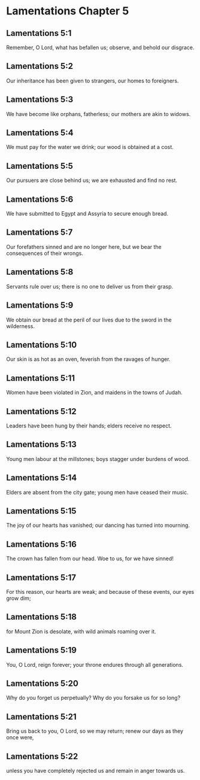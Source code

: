 # Lamentations Chapter 5

## Lamentations 5:1

Remember, O Lord, what has befallen us; observe, and behold our disgrace.

## Lamentations 5:2

Our inheritance has been given to strangers, our homes to foreigners.

## Lamentations 5:3

We have become like orphans, fatherless; our mothers are akin to widows.

## Lamentations 5:4

We must pay for the water we drink; our wood is obtained at a cost.

## Lamentations 5:5

Our pursuers are close behind us; we are exhausted and find no rest.

## Lamentations 5:6

We have submitted to Egypt and Assyria to secure enough bread.

## Lamentations 5:7

Our forefathers sinned and are no longer here, but we bear the consequences of their wrongs.

## Lamentations 5:8

Servants rule over us; there is no one to deliver us from their grasp.

## Lamentations 5:9

We obtain our bread at the peril of our lives due to the sword in the wilderness.

## Lamentations 5:10

Our skin is as hot as an oven, feverish from the ravages of hunger.

## Lamentations 5:11

Women have been violated in Zion, and maidens in the towns of Judah.

## Lamentations 5:12

Leaders have been hung by their hands; elders receive no respect.

## Lamentations 5:13

Young men labour at the millstones; boys stagger under burdens of wood.

## Lamentations 5:14

Elders are absent from the city gate; young men have ceased their music.

## Lamentations 5:15

The joy of our hearts has vanished; our dancing has turned into mourning.

## Lamentations 5:16

The crown has fallen from our head. Woe to us, for we have sinned!

## Lamentations 5:17

For this reason, our hearts are weak; and because of these events, our eyes grow dim;

## Lamentations 5:18

for Mount Zion is desolate, with wild animals roaming over it.

## Lamentations 5:19

You, O Lord, reign forever; your throne endures through all generations.

## Lamentations 5:20

Why do you forget us perpetually? Why do you forsake us for so long?

## Lamentations 5:21

Bring us back to you, O Lord, so we may return; renew our days as they once were,

## Lamentations 5:22

unless you have completely rejected us and remain in anger towards us.
